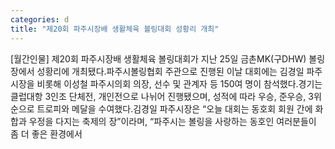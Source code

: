 ```yaml
---
categories: d
title: "제20회 파주시장배 생활체육 볼링대회 성황리 개최"
---
```

[월간인물] 제20회 파주시장배 생활체육 볼링대회가 지난 25일 금촌MK(구DHW) 볼링장에서 성황리에 개최됐다.파주시볼링협회 주관으로 진행된 이날 대회에는 김경일 파주시장을 비롯해 이성철 파주시의회 의장, 선수 및 관계자 등 150여 명이 참석했다.경기는 클럽대항 3인조 단체전, 개인전으로 나뉘어 진행됐으며, 성적에 따라 우승, 준우승, 3위 순으로 트로피와 메달을 수여했다.김경일 파주시장은 “오늘 대회는 동호회 회원 간에 화합과 우정을 다지는 축제의 장”이라며, “파주시는 볼링을 사랑하는 동호인 여러분들이 좀 더 좋은 환경에서